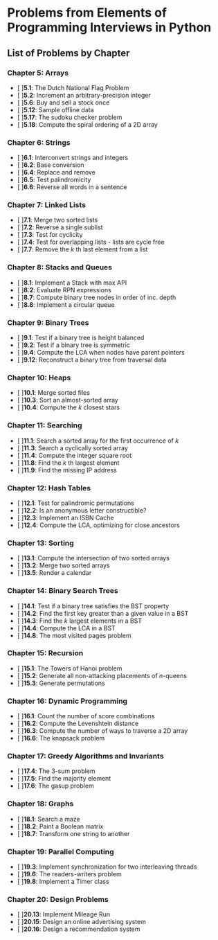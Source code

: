 # Problems from Elements of Programming Interviews in Python

## List of Problems by Chapter

### Chapter 5: Arrays
- [ ]**5.1**: The Dutch National Flag Problem
- [ ]**5.2**: Increment an arbitrary-precision integer
- [ ]**5.6**: Buy and sell a stock once
- [ ]**5.12**: Sample offline data
- [ ]**5.17**: The sudoku checker problem
- [ ]**5.18**: Compute the spiral ordering of a 2D array

### Chapter 6: Strings
- [ ]**6.1**: Interconvert strings and integers
- [ ]**6.2**: Base conversion
- [ ]**6.4**: Replace and remove
- [ ]**6.5**: Test palindromicity
- [ ]**6.6**: Reverse all words in a sentence

### Chapter 7: Linked Lists
- [ ]**7.1**: Merge two sorted lists
- [ ]**7.2**: Reverse a single sublist
- [ ]**7.3**: Test for cyclicity
- [ ]**7.4**: Test for overlapping lists - lists are cycle free
- [ ]**7.7**: Remove the *k* th last element from a list

### Chapter 8: Stacks and Queues
- [ ]**8.1**: Implement a Stack with max API
- [ ]**8.2**: Evaluate RPN expressions
- [ ]**8.7**: Compute binary tree nodes in order of inc. depth
- [ ]**8.8**: Implement a circular queue

### Chapter 9: Binary Trees
- [ ]**9.1**: Test if a binary tree is height balanced
- [ ]**9.2**: Test if a binary tree is symmetric
- [ ]**9.4**: Compute the LCA when nodes have parent pointers
- [ ]**9.12**: Reconstruct a binary tree from traversal data

### Chapter 10: Heaps
- [ ]**10.1**: Merge sorted files
- [ ]**10.3**: Sort an almost-sorted array
- [ ]**10.4**: Compute the *k* closest stars

### Chapter 11: Searching
- [ ]**11.1**: Search a sorted array for the first occurrence of *k*
- [ ]**11.3**: Search a cyclically sorted array
- [ ]**11.4**: Compute the integer square root
- [ ]**11.8**: Find the *k* th largest element
- [ ]**11.9**: Find the missing IP address

### Chapter 12: Hash Tables
- [ ]**12.1**: Test for palindromic permutations
- [ ]**12.2**: Is an anonymous letter constructible?
- [ ]**12.3**: Implement an ISBN Cache
- [ ]**12.4**: Compute the LCA, optimizing for close ancestors

### Chapter 13: Sorting
- [ ]**13.1**: Compute the intersection of two sorted arrays
- [ ]**13.2**: Merge two sorted arrays
- [ ]**13.5**: Render a calendar

### Chapter 14: Binary Search Trees
- [ ]**14.1**: Test if a binary tree satisfies the BST property
- [ ]**14.2**: Find the first key greater than a given value in a BST
- [ ]**14.3**: Find the *k* largest elements in a BST
- [ ]**14.4**: Compute the LCA in a BST
- [ ]**14.8**: The most visited pages problem

### Chapter 15: Recursion
- [ ]**15.1**: The Towers of Hanoi problem
- [ ]**15.2**: Generate all non-attacking placements of *n*-queens
- [ ]**15.3**: Generate permutations

### Chapter 16: Dynamic Programming
- [ ]**16.1**: Count the number of score combinations
- [ ]**16.2**: Compute the Levenshtein distance
- [ ]**16.3**: Compute the number of ways to traverse a 2D array
- [ ]**16.6**: The knapsack problem

### Chapter 17: Greedy Algorithms and Invariants
- [ ]**17.4**: The 3-sum problem
- [ ]**17.5**: Find the majority element
- [ ]**17.6**: The gasup problem

### Chapter 18: Graphs
- [ ]**18.1**: Search a maze
- [ ]**18.2**: Paint a Boolean matrix
- [ ]**18.7**: Transform one string to another

### Chapter 19: Parallel Computing
- [ ]**19.3**: Implement synchronization for two interleaving threads
- [ ]**19.6**: The readers-writers problem
- [ ]**19.8**: Implement a Timer class

### Chapter 20: Design Problems
- [ ]**20.13**: Implement Mileage Run
- [ ]**20.15**: Design an online advertising system
- [ ]**20.16**: Design a recommendation system
